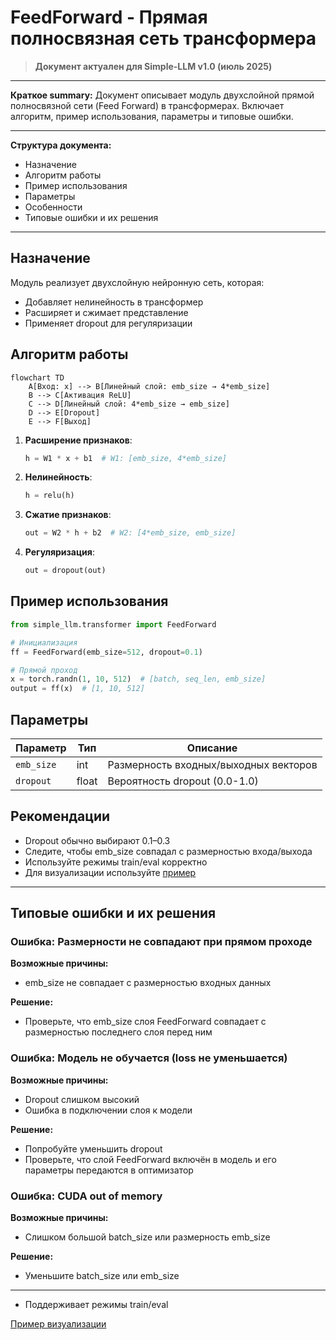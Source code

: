 # FeedForward - Прямая полносвязная сеть трансформера

> **Документ актуален для Simple-LLM v1.0 (июль 2025)**

---

**Краткое summary:**
Документ описывает модуль двухслойной прямой полносвязной сети (Feed Forward) в трансформерах. Включает алгоритм, пример использования, параметры и типовые ошибки.

---

**Структура документа:**
- Назначение
- Алгоритм работы
- Пример использования
- Параметры
- Особенности
- Типовые ошибки и их решения

---

## Назначение
Модуль реализует двухслойную нейронную сеть, которая:
- Добавляет нелинейность в трансформер
- Расширяет и сжимает представление
- Применяет dropout для регуляризации

## Алгоритм работы

```mermaid
flowchart TD
    A[Вход: x] --> B[Линейный слой: emb_size → 4*emb_size]
    B --> C[Активация ReLU]
    C --> D[Линейный слой: 4*emb_size → emb_size]
    D --> E[Dropout]
    E --> F[Выход]
```

1. **Расширение признаков**:
   ```python
   h = W1 * x + b1  # W1: [emb_size, 4*emb_size]
   ```

2. **Нелинейность**:
   ```python
   h = relu(h)
   ```

3. **Сжатие признаков**:
   ```python
   out = W2 * h + b2  # W2: [4*emb_size, emb_size]
   ```

4. **Регуляризация**:
   ```python
   out = dropout(out)
   ```

## Пример использования
```python
from simple_llm.transformer import FeedForward

# Инициализация
ff = FeedForward(emb_size=512, dropout=0.1)

# Прямой проход
x = torch.randn(1, 10, 512)  # [batch, seq_len, emb_size]
output = ff(x)  # [1, 10, 512]
```

## Параметры
| Параметр   | Тип    | Описание                     |
|------------|--------|------------------------------|
| `emb_size` | int    | Размерность входных/выходных векторов |
| `dropout`  | float  | Вероятность dropout (0.0-1.0)|

## Рекомендации
- Dropout обычно выбирают 0.1–0.3
- Следите, чтобы emb_size совпадал с размерностью входа/выхода
- Используйте режимы train/eval корректно
- Для визуализации используйте [пример](/example/feed_forward_example.py)

---

## Типовые ошибки и их решения

### Ошибка: Размерности не совпадают при прямом проходе
**Возможные причины:**
- emb_size не совпадает с размерностью входных данных

**Решение:**
- Проверьте, что emb_size слоя FeedForward совпадает с размерностью последнего слоя перед ним

### Ошибка: Модель не обучается (loss не уменьшается)
**Возможные причины:**
- Dropout слишком высокий
- Ошибка в подключении слоя к модели

**Решение:**
- Попробуйте уменьшить dropout
- Проверьте, что слой FeedForward включён в модель и его параметры передаются в оптимизатор

### Ошибка: CUDA out of memory
**Возможные причины:**
- Слишком большой batch_size или размерность emb_size

**Решение:**
- Уменьшите batch_size или emb_size

---
- Поддерживает режимы train/eval

[Пример визуализации](/example/feed_forward_example.py)
